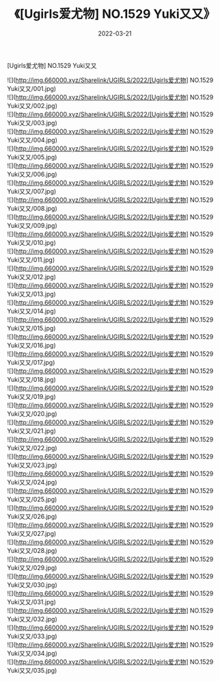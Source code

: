 ﻿---
layout: post
title:  《[Ugirls爱尤物] NO.1529 Yuki又又》
date:   2022-03-21
img: http://img.660000.xyz/Sharelink/UGIRLS/2022/[Ugirls爱尤物] NO.1529 Yuki又又/000.jpg
categories: [美女, 清纯, 唯美]
---

[Ugirls爱尤物] NO.1529 Yuki又又

 ![](http://img.660000.xyz/Sharelink/UGIRLS/2022/[Ugirls爱尤物] NO.1529 Yuki又又/001.jpg) <br>![](http://img.660000.xyz/Sharelink/UGIRLS/2022/[Ugirls爱尤物] NO.1529 Yuki又又/002.jpg) <br>![](http://img.660000.xyz/Sharelink/UGIRLS/2022/[Ugirls爱尤物] NO.1529 Yuki又又/003.jpg) <br>![](http://img.660000.xyz/Sharelink/UGIRLS/2022/[Ugirls爱尤物] NO.1529 Yuki又又/004.jpg) <br>![](http://img.660000.xyz/Sharelink/UGIRLS/2022/[Ugirls爱尤物] NO.1529 Yuki又又/005.jpg) <br>![](http://img.660000.xyz/Sharelink/UGIRLS/2022/[Ugirls爱尤物] NO.1529 Yuki又又/006.jpg) <br>![](http://img.660000.xyz/Sharelink/UGIRLS/2022/[Ugirls爱尤物] NO.1529 Yuki又又/007.jpg) <br>![](http://img.660000.xyz/Sharelink/UGIRLS/2022/[Ugirls爱尤物] NO.1529 Yuki又又/008.jpg) <br>![](http://img.660000.xyz/Sharelink/UGIRLS/2022/[Ugirls爱尤物] NO.1529 Yuki又又/009.jpg) <br>![](http://img.660000.xyz/Sharelink/UGIRLS/2022/[Ugirls爱尤物] NO.1529 Yuki又又/010.jpg) <br>![](http://img.660000.xyz/Sharelink/UGIRLS/2022/[Ugirls爱尤物] NO.1529 Yuki又又/011.jpg) <br>![](http://img.660000.xyz/Sharelink/UGIRLS/2022/[Ugirls爱尤物] NO.1529 Yuki又又/012.jpg) <br>![](http://img.660000.xyz/Sharelink/UGIRLS/2022/[Ugirls爱尤物] NO.1529 Yuki又又/013.jpg) <br>![](http://img.660000.xyz/Sharelink/UGIRLS/2022/[Ugirls爱尤物] NO.1529 Yuki又又/014.jpg) <br>![](http://img.660000.xyz/Sharelink/UGIRLS/2022/[Ugirls爱尤物] NO.1529 Yuki又又/015.jpg) <br>![](http://img.660000.xyz/Sharelink/UGIRLS/2022/[Ugirls爱尤物] NO.1529 Yuki又又/016.jpg) <br>![](http://img.660000.xyz/Sharelink/UGIRLS/2022/[Ugirls爱尤物] NO.1529 Yuki又又/017.jpg) <br>![](http://img.660000.xyz/Sharelink/UGIRLS/2022/[Ugirls爱尤物] NO.1529 Yuki又又/018.jpg) <br>![](http://img.660000.xyz/Sharelink/UGIRLS/2022/[Ugirls爱尤物] NO.1529 Yuki又又/019.jpg) <br>![](http://img.660000.xyz/Sharelink/UGIRLS/2022/[Ugirls爱尤物] NO.1529 Yuki又又/020.jpg) <br>![](http://img.660000.xyz/Sharelink/UGIRLS/2022/[Ugirls爱尤物] NO.1529 Yuki又又/021.jpg) <br>![](http://img.660000.xyz/Sharelink/UGIRLS/2022/[Ugirls爱尤物] NO.1529 Yuki又又/022.jpg) <br>![](http://img.660000.xyz/Sharelink/UGIRLS/2022/[Ugirls爱尤物] NO.1529 Yuki又又/023.jpg) <br>![](http://img.660000.xyz/Sharelink/UGIRLS/2022/[Ugirls爱尤物] NO.1529 Yuki又又/024.jpg) <br>![](http://img.660000.xyz/Sharelink/UGIRLS/2022/[Ugirls爱尤物] NO.1529 Yuki又又/025.jpg) <br>![](http://img.660000.xyz/Sharelink/UGIRLS/2022/[Ugirls爱尤物] NO.1529 Yuki又又/026.jpg) <br>![](http://img.660000.xyz/Sharelink/UGIRLS/2022/[Ugirls爱尤物] NO.1529 Yuki又又/027.jpg) <br>![](http://img.660000.xyz/Sharelink/UGIRLS/2022/[Ugirls爱尤物] NO.1529 Yuki又又/028.jpg) <br>![](http://img.660000.xyz/Sharelink/UGIRLS/2022/[Ugirls爱尤物] NO.1529 Yuki又又/029.jpg) <br>![](http://img.660000.xyz/Sharelink/UGIRLS/2022/[Ugirls爱尤物] NO.1529 Yuki又又/030.jpg) <br>![](http://img.660000.xyz/Sharelink/UGIRLS/2022/[Ugirls爱尤物] NO.1529 Yuki又又/031.jpg) <br>![](http://img.660000.xyz/Sharelink/UGIRLS/2022/[Ugirls爱尤物] NO.1529 Yuki又又/032.jpg) <br>![](http://img.660000.xyz/Sharelink/UGIRLS/2022/[Ugirls爱尤物] NO.1529 Yuki又又/033.jpg) <br>![](http://img.660000.xyz/Sharelink/UGIRLS/2022/[Ugirls爱尤物] NO.1529 Yuki又又/034.jpg) <br>![](http://img.660000.xyz/Sharelink/UGIRLS/2022/[Ugirls爱尤物] NO.1529 Yuki又又/035.jpg) <br>